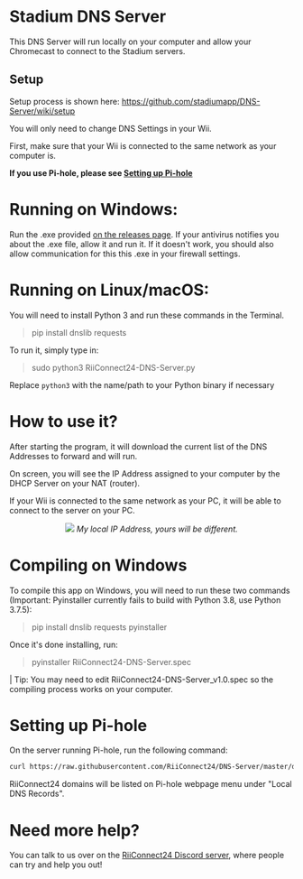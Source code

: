 Stadium DNS Server
===

This DNS Server will run locally on your computer and allow your Chromecast to connect to the Stadium servers.

## Setup

Setup process is shown here:
https://github.com/stadiumapp/DNS-Server/wiki/setup

You will only need to change DNS Settings in your Wii.

First, make sure that your Wii is connected to the same network as your computer is.

**If you use Pi-hole, please see [Setting up Pi-hole](#Setting-up-Pi-hole)**

# Running on Windows:

Run the .exe provided [on the releases page](https://github.com/RiiConnect24/RiiConnect24-DNS-Server/releases). If your antivirus notifies you about the .exe file, allow it and run it. If it doesn't work, you should also allow communication for this this .exe in your firewall settings.

# Running on Linux/macOS:

You will need to install Python 3 and run these commands in the Terminal.

> pip install dnslib requests

To run it, simply type in:

> sudo python3 RiiConnect24-DNS-Server.py

Replace `python3` with the name/path to your Python binary if necessary

# How to use it?

After starting the program, it will download the current list of the DNS Addresses to forward and will run. 

On screen, you will see the IP Address assigned to your computer by the DHCP Server on your NAT (router).

If your Wii is connected to the same network as your PC, it will be able to connect to the server on your PC.

<p align="center">
  <img src="https://i.imgur.com/oageZQ3.jpg">
<i>My local IP Address, yours will be different.</i>
</p>


# Compiling on Windows

To compile this app on Windows, you will need to run these two commands (Important: Pyinstaller currently fails to build with Python 3.8, use Python 3.7.5):
>pip install dnslib requests pyinstaller

Once it's done installing, run:
>pyinstaller RiiConnect24-DNS-Server.spec

| Tip: You may need to edit RiiConnect24-DNS-Server_v1.0.spec so the compiling process works on your computer.

# Setting up Pi-hole

On the server running Pi-hole, run the following command:

```bash
curl https://raw.githubusercontent.com/RiiConnect24/DNS-Server/master/dns_zones-hosts.txt >> /etc/pihole/custom.list
```
RiiConnect24 domains will be listed on Pi-hole webpage menu under "Local DNS Records".

# Need more help?
You can talk to us over on the [RiiConnect24 Discord server](https://discord.gg/b4Y7jfD), where people can try and help you out!
